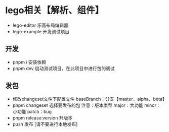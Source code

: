 # lego相关【解析、组件】

- lego-editor 乐高布局编辑器
- lego-example 开发调试项目

## 开发
- pnpm i 安装依赖
- pnpm dev 启动测试项目，在此项目中进行包的调试

## 发包
- 修改changeset文件下配置文件  baseBranch：分支【master、alpha、beta】
- pnpm changeset 选择要发布的包 注意：版本类型 major：大功能 minor：小功能 patch：bug
- pnpm release:version 升版本
- push 发布 [请不要进行本地发布]